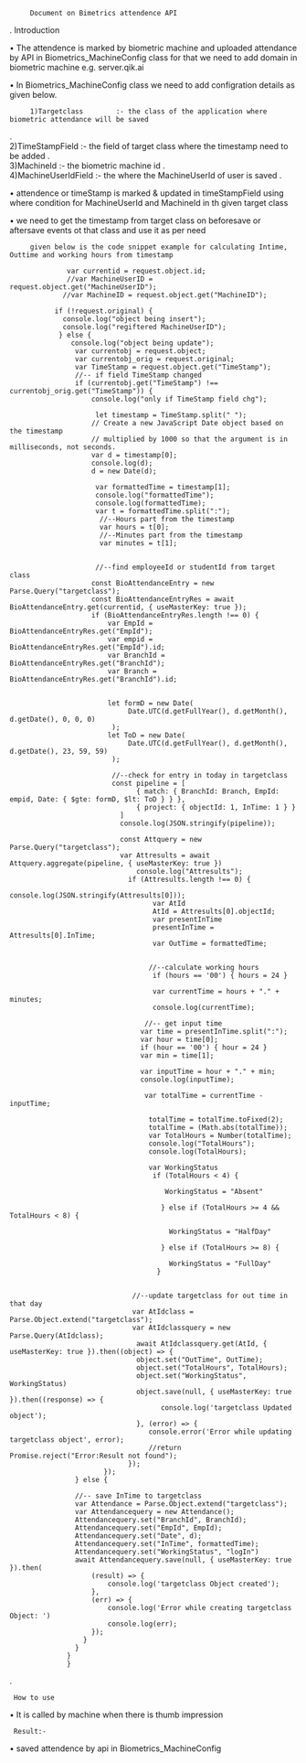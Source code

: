          Document on Bimetrics attendence API
.
     Introduction
     
•	The attendence is marked by biometric machine and uploaded attendance by API in Biometrics_MachineConfig class
         for that we need to add domain in biometric machine e.g. server.qik.ai
         
•	In Biometrics_MachineConfig class we need to add configration details as given below.



         1)Targetclass        :- the class of the application where biometric attendance will be saved
.         
         2)TimeStampField     :- the field of target class where the timestamp need to be added 
.         
         3)MachineId          :- the biometric machine id
.        
         4)MachineUserIdField :- the where the MachineUserId of user is saved
.       

•	attendence or timeStamp is marked & updated in timeStampField using where condition for MachineUserId and MachineId 
         in th given target class

•	we need to get the timestamp from target class on beforesave or aftersave events ot that class and use it as per need
        
         given below is the code snippet example for calculating Intime, Outtime and working hours from timestamp 
         
                  var currentid = request.object.id;
                  //var MachineUserID = request.object.get("MachineUserID");
                 //var MachineID = request.object.get("MachineID");

               if (!request.original) {
                 console.log("object being insert");
                 console.log("regiftered MachineUserID");
                } else {
                   console.log("object being update");
                    var currentobj = request.object;
                    var currentobj_orig = request.original;
                    var TimeStamp = request.object.get("TimeStamp");
                    //-- if field TimeStamp changed
                    if (currentobj.get("TimeStamp") !== currentobj_orig.get("TimeStamp")) {
                        console.log("only if TimeStamp field chg");

                         let timestamp = TimeStamp.split(" ");
                        // Create a new JavaScript Date object based on the timestamp
                        // multiplied by 1000 so that the argument is in milliseconds, not seconds.
                        var d = timestamp[0];
                        console.log(d);
                        d = new Date(d);

                         var formattedTime = timestamp[1];
                         console.log("formattedTime");
                         console.log(formattedTime);
                         var t = formattedTime.split(":");
                          //--Hours part from the timestamp
                          var hours = t[0];
                          //--Minutes part from the timestamp
                          var minutes = t[1];


                         //--find employeeId or studentId from target class
                        const BioAttendanceEntry = new Parse.Query("targetclass");
                        const BioAttendanceEntryRes = await BioAttendanceEntry.get(currentid, { useMasterKey: true });
                        if (BioAttendanceEntryRes.length !== 0) {
                            var EmpId = BioAttendanceEntryRes.get("EmpId");
                            var empid = BioAttendanceEntryRes.get("EmpId").id;
                            var BranchId = BioAttendanceEntryRes.get("BranchId");
                            var Branch = BioAttendanceEntryRes.get("BranchId").id;


                            let formD = new Date(
                                 Date.UTC(d.getFullYear(), d.getMonth(), d.getDate(), 0, 0, 0)
                             );
                            let ToD = new Date(
                                 Date.UTC(d.getFullYear(), d.getMonth(), d.getDate(), 23, 59, 59)
                             );

                             //--check for entry in today in targetclass  
                             const pipeline = [
                                   { match: { BranchId: Branch, EmpId: empid, Date: { $gte: formD, $lt: ToD } } },
                                   { project: { objectId: 1, InTime: 1 } }
                               ]
                               console.log(JSON.stringify(pipeline));

                               const Attquery = new Parse.Query("targetclass");
                               var Attresults = await Attquery.aggregate(pipeline, { useMasterKey: true })
                                   console.log("Attresults");
                                 if (Attresults.length !== 0) {
                                      console.log(JSON.stringify(Attresults[0]));
                                       var AtId
                                       AtId = Attresults[0].objectId;
                                       var presentInTime
                                       presentInTime = Attresults[0].InTime;
                                       var OutTime = formattedTime;


                                      //--calculate working hours
                                       if (hours == '00') { hours = 24 }

                                       var currentTime = hours + "." + minutes;
                                       console.log(currentTime);

                                     //-- get input time
                                    var time = presentInTime.split(":");
                                    var hour = time[0];
                                    if (hour == '00') { hour = 24 }
                                    var min = time[1];

                                    var inputTime = hour + "." + min;
                                    console.log(inputTime);

                                     var totalTime = currentTime - inputTime;

                                      totalTime = totalTime.toFixed(2);
                                      totalTime = (Math.abs(totalTime));
                                      var TotalHours = Number(totalTime);
                                      console.log("TotalHours");
                                      console.log(TotalHours);

                                      var WorkingStatus
                                       if (TotalHours < 4) {

                                          WorkingStatus = "Absent"

                                         } else if (TotalHours >= 4 && TotalHours < 8) {

                                           WorkingStatus = "HalfDay"

                                         } else if (TotalHours >= 8) {

                                           WorkingStatus = "FullDay"
                                        }


                                  //--update targetclass for out time in that day
                                  var AtIdclass = Parse.Object.extend("targetclass");
                                  var AtIdclassquery = new Parse.Query(AtIdclass);
                                   await AtIdclassquery.get(AtId, { useMasterKey: true }).then((object) => {
                                   object.set("OutTime", OutTime);
                                   object.set("TotalHours", TotalHours);
                                   object.set("WorkingStatus", WorkingStatus)
                                   object.save(null, { useMasterKey: true }).then((response) => {
                                         console.log('targetclass Updated object');
                                   }, (error) => {
                                      console.error('Error while updating targetclass object', error);
                                      //return Promise.reject("Error:Result not found");
                                 });
                           });
                    } else {

                    //-- save InTime to targetclass
                    var Attendance = Parse.Object.extend("targetclass");
                    var Attendancequery = new Attendance();
                    Attendancequery.set("BranchId", BranchId);
                    Attendancequery.set("EmpId", EmpId);
                    Attendancequery.set("Date", d);
                    Attendancequery.set("InTime", formattedTime);
                    Attendancequery.set("WorkingStatus", "logIn")
                    await Attendancequery.save(null, { useMasterKey: true }).then(
                        (result) => {
                            console.log('targetclass Object created');
                        },
                        (err) => {
                            console.log('Error while creating targetclass Object: ')
                            console.log(err);
                        });
                      }
                    }
                  }
                  }
         
.


     How to use

•	It is called by machine when there is thumb impression 

      
     Result:-

•	saved attendence by api in Biometrics_MachineConfig





